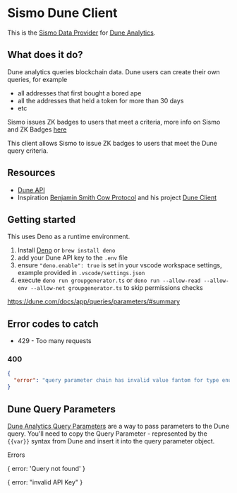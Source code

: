 # Sismo Dune Client

This is the [Sismo Data Provider](https://docs.sismo.io/sismo-docs/technical-documentation/sismo-hub/data-providers) for [Dune Analytics](https://dune.com/docs/api/api-reference).

## What does it do?

Dune analytics queries blockchain data. Dune users can create their own queries, for example

- all addresses that first bought a bored ape
- all the addresses that held a token for more than 30 days
- etc

Sismo issues ZK badges to users that meet a criteria, more info on Sismo and ZK Badges [here](https://docs.sismo.io/sismo-docs/technical)

This client allows Sismo to issue ZK badges to users that meet the Dune query criteria.

## Resources

- [Dune API](https://dune.com/docs/api/api-reference)
- Inspiration [Benjamin Smith Cow Protocol](https://github.com/bh2smith) and his project [Dune Client](https://github.com/cowprotocol/ts-dune-client/)

## Getting started

This uses Deno as a runtime environment.

1. Install [Deno](https://deno.land/) or `brew install deno`
2. add your Dune API key to the `.env` file
3. ensure `"deno.enable": true` is set in your vscode workspace settings, example provided in `.vscode/settings.json`
4. execute `deno run groupgenerator.ts` or `deno run --allow-read --allow-env --allow-net groupgenerator.ts` to skip permissions checks

https://dune.com/docs/app/queries/parameters/#summary

## Error codes to catch

- 429 - Too many requests

### 400

```json
{
  "error": "query parameter chain has invalid value fantom for type enum"
}
```

## Dune Query Parameters

[Dune Analytics Query Parameters](https://dune.com/docs/app/queries/parameters/) are a way to pass parameters to the Dune query.
You'll need to copy the Query Parameter - represented by the `{{var}}` syntax from Dune and insert it into the query parameter object.

Errors

{ error: 'Query not found' }

{ error: "invalid API Key" }
